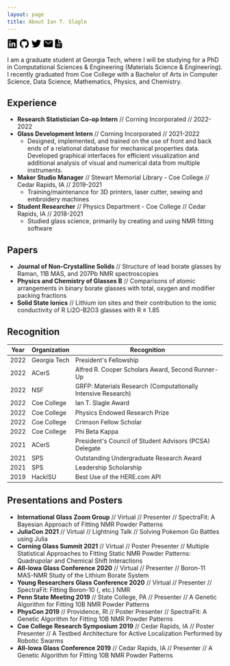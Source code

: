 ```yaml
---
layout: page
title: About Ian T. Slagle
---
```


<a href="https://www.linkedin.com/in/iantslagle/" ><img src="https://raw.githubusercontent.com/ionic-team/ionicons/main/src/svg/logo-linkedin.svg" width="24" height="24" alt="Ionic LinkedIn logo" ></a> <a href="https://github.com/itscoe" ><img src="https://raw.githubusercontent.com/ionic-team/ionicons/main/src/svg/logo-github.svg" width="24" height="24" alt = "Ionic Github logo" ></a> <a href="https://twitter.com/iantslagle" ><img src="https://raw.githubusercontent.com/ionic-team/ionicons/main/src/svg/logo-twitter.svg" width="24" height="24" alt = "Ionic Twitter logo" ></a> <a href="mailto:ian.t.slagle@gmail.com" ><img src="https://raw.githubusercontent.com/ionic-team/ionicons/main/src/svg/mail.svg" width="24" height="24" alt = "Ionic mail logo" ></a><a href="https://scholar.google.com/citations?user=OMRzssMAAAAJ&sortby=pubdate" ><img src="https://raw.githubusercontent.com/ionic-team/ionicons/main/src/svg/document-text.svg" width="24" height="24" alt = "Ionic mail logo" ></a>

I am a graduate student at Georgia Tech, where I will be studying for a PhD in Computational Sciences & Engineering 
(Materials Science & Engineering). I recently graduated from Coe College with a Bachelor of Arts in Computer Science, 
Data Science, Mathematics, Physics, and Chemistry.

## Experience

* **Research Statistician Co-op Intern** // Corning Incorporated // 2022-2022
* **Glass Development Intern** // Corning Incorporated // 2021-2022
  * Designed, implemented, and trained on the use of front and back ends of a relational database for mechanical properties data. Developed graphical interfaces for efficient visualization and additional analysis of visual and numerical data from multiple instruments.
* **Maker Studio Manager** // Stewart Memorial Library - Coe College // Cedar Rapids, IA // 2019-2021
  * Training/maintenance for 3D printers, laser cutter, sewing and embroidery machines
* **Student Researcher** // Physics Department - Coe College // Cedar Rapids, IA // 2018-2021
  * Studied glass science, primarily by creating and using NMR fitting software

## Papers

* **Journal of Non-Crystalline Solids** // Structure of lead borate glasses by Raman, 11B MAS, and 207Pb NMR spectroscopies
* **Physics and Chemistry of Glasses B** // Comparisons of atomic arrangements in binary borate glasses with total, oxygen and modifier packing fractions
* **Solid State Ionics** // Lithium ion sites and their contribution to the ionic conductivity of R Li2O-B2O3 glasses with R ≤ 1.85

## Recognition

| Year | Organization  | Recognition  |
|---|---|---|
| 2022  | Georgia Tech | President's Fellowship
| 2022  | ACerS | Alfred R. Cooper Scholars Award, Second Runner-Up
| 2022  |  NSF |  GRFP: Materials Research (Computationally Intensive Research) |
| 2022  | Coe College  |  Ian T. Slagle Award |
| 2022  | Coe College  | Physics Endowed Research Prize  |
| 2022  | Coe College  |  Crimson Fellow Scholar |
| 2022  | Coe College  |  Phi Beta Kappa |
| 2021  | ACerS  | President's Council of Student Advisors (PCSA) Delegate |
| 2021  |  SPS  |  Outstanding Undergraduate Research Award |
| 2021  |  SPS  |  Leadership Scholarship |
| 2019  | HackISU  |  Best Use of the HERE.com API |

## Presentations and Posters

* **International Glass Zoom Group** // Virtual // Presenter // SpectraFit: A Bayesian Approach of Fitting NMR Powder Patterns
* **JuliaCon 2021** // Virtual // Lightning Talk // Solving Pokemon Go Battles using Julia
* **Corning Glass Summit 2021** // Virtual // Poster Presenter // Multiple Statistical Approaches to Fitting Static NMR Powder Patterns: Quadrupolar and Chemical Shift Interactions
* **All-Iowa Glass Conference 2020** // Virtual // Presenter // Boron-11 MAS-NMR Study of the Lithium Borate System
* **Young Researchers Glass Conference 2020** // Virtual // Presenter // SpectraFit: Fitting Boron-10 (, etc.) NMR
* **Penn State Meeting 2019** // State College, PA // Presenter // A Genetic Algorithm for Fitting 10B NMR Powder Patterns
* **PhysCon 2019** // Providence, RI // Poster Presenter // SpectraFit: A Genetic Algorithm for Fitting 10B NMR Powder Patterns
* **Coe College Research Symposium 2019** // Cedar Rapids, IA // Poster Presenter // A Testbed Architecture for Active Localization Performed by Robotic Swarms
* **All-Iowa Glass Conference 2019** // Cedar Rapids, IA // Presenter // A Genetic Algorithm for Fitting 10B NMR Powder Patterns
